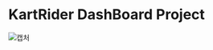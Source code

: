 # KartRider DashBoard Project

![캡처](https://user-images.githubusercontent.com/77676907/181917452-e96598c4-f5dd-4f5c-887b-2cc6384b3b65.PNG)
